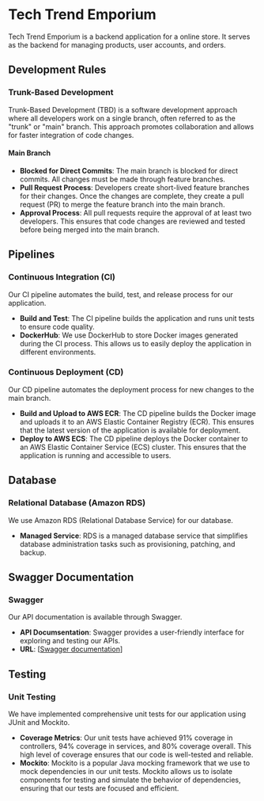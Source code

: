 # Tech Trend Emporium

Tech Trend Emporium is a backend application for a online store. It serves as the backend for managing products, user accounts, and orders.

## Development Rules

### Trunk-Based Development

Trunk-Based Development (TBD) is a software development approach where all developers work on a single branch, often referred to as the "trunk" or "main" branch. This approach promotes collaboration and allows for faster integration of code changes.

#### Main Branch

- **Blocked for Direct Commits**: The main branch is blocked for direct commits. All changes must be made through feature branches.
- **Pull Request Process**: Developers create short-lived feature branches for their changes. Once the changes are complete, they create a pull request (PR) to merge the feature branch into the main branch.
- **Approval Process**: All pull requests require the approval of at least two developers. This ensures that code changes are reviewed and tested before being merged into the main branch.

## Pipelines

### Continuous Integration (CI)

Our CI pipeline automates the build, test, and release process for our application.

- **Build and Test**: The CI pipeline builds the application and runs unit tests to ensure code quality.
- **DockerHub**: We use DockerHub to store Docker images generated during the CI process. This allows us to easily deploy the application in different environments.

### Continuous Deployment (CD)

Our CD pipeline automates the deployment process for new changes to the main branch.

- **Build and Upload to AWS ECR**: The CD pipeline builds the Docker image and uploads it to an AWS Elastic Container Registry (ECR). This ensures that the latest version of the application is available for deployment.
- **Deploy to AWS ECS**: The CD pipeline deploys the Docker container to an AWS Elastic Container Service (ECS) cluster. This ensures that the application is running and accessible to users.

## Database

### Relational Database (Amazon RDS)

We use Amazon RDS (Relational Database Service) for our database.

- **Managed Service**: RDS is a managed database service that simplifies database administration tasks such as provisioning, patching, and backup.

## Swagger Documentation

### Swagger

Our API documentation is available through Swagger.

- **API Documsentation**: Swagger provides a user-friendly interface for exploring and testing our APIs.
- **URL**: [[Swagger documentation](http://18.218.100.42:8080/doc/swagger-ui/index.html#/)]

## Testing

### Unit Testing

We have implemented comprehensive unit tests for our application using JUnit and Mockito.

- **Coverage Metrics**: Our unit tests have achieved 91% coverage in controllers, 94% coverage in services, and 80% coverage overall. This high level of coverage ensures that our code is well-tested and reliable.
- **Mockito**: Mockito is a popular Java mocking framework that we use to mock dependencies in our unit tests. Mockito allows us to isolate components for testing and simulate the behavior of dependencies, ensuring that our tests are focused and efficient.
